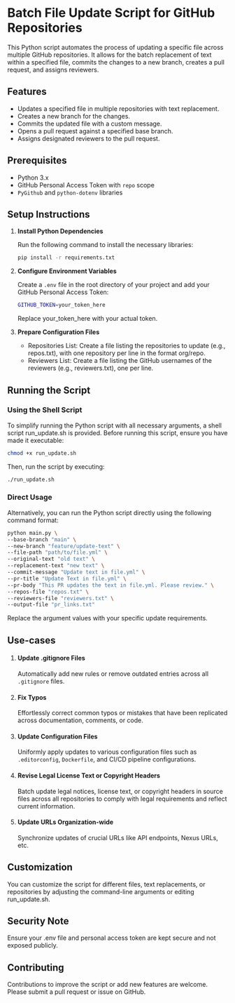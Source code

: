 # Batch File Update Script for GitHub Repositories

This Python script automates the process of updating a specific file across multiple GitHub repositories.
It allows for the batch replacement of text within a specified file, commits the changes to a new branch, creates a pull request, and assigns reviewers.

## Features

- Updates a specified file in multiple repositories with text replacement.
- Creates a new branch for the changes.
- Commits the updated file with a custom message.
- Opens a pull request against a specified base branch.
- Assigns designated reviewers to the pull request.

## Prerequisites

- Python 3.x
- GitHub Personal Access Token with `repo` scope
- `PyGithub` and `python-dotenv` libraries

## Setup Instructions

1. **Install Python Dependencies**

   Run the following command to install the necessary libraries:

   ```bash
   pip install -r requirements.txt
   ```
2. **Configure Environment Variables**

   Create a `.env` file in the root directory of your project and add your GitHub Personal Access Token:
   ```bash
   GITHUB_TOKEN=your_token_here
   ```
   Replace your_token_here with your actual token.
3. **Prepare Configuration Files**

   - Repositories List: Create a file listing the repositories to update (e.g., repos.txt), with one repository per line in the format org/repo.
   - Reviewers List: Create a file listing the GitHub usernames of the reviewers (e.g., reviewers.txt), one per line.

## Running the Script
   ### Using the Shell Script
   To simplify running the Python script with all necessary arguments, a shell script run_update.sh is provided.
   Before running this script, ensure you have made it executable:
   ```bash
   chmod +x run_update.sh
   ```
   Then, run the script by executing:
   ```bash
   ./run_update.sh
   ```

   ### Direct Usage
   Alternatively, you can run the Python script directly using the following command format:
   ```bash
   python main.py \
  --base-branch "main" \
  --new-branch "feature/update-text" \
  --file-path "path/to/file.yml" \
  --original-text "old text" \
  --replacement-text "new text" \
  --commit-message "Update text in file.yml" \
  --pr-title "Update Text in file.yml" \
  --pr-body "This PR updates the text in file.yml. Please review." \
  --repos-file "repos.txt" \
  --reviewers-file "reviewers.txt" \
  --output-file "pr_links.txt"
   ```
   Replace the argument values with your specific update requirements.

## Use-cases
1. #### Update .gitignore Files
   Automatically add new rules or remove outdated entries across all `.gitignore` files.

2. #### Fix Typos
   Effortlessly correct common typos or mistakes that have been replicated across documentation, comments, or code.

3. #### Update Configuration Files
   Uniformly apply updates to various configuration files such as `.editorconfig`, `Dockerfile`, and CI/CD pipeline configurations.

4. #### Revise Legal License Text or Copyright Headers
   Batch update legal notices, license text, or copyright headers in source files across all repositories to comply with legal requirements and reflect current information.

5. #### Update URLs Organization-wide
   Synchronize updates of crucial URLs like API endpoints, Nexus URLs, etc. 

## Customization
   You can customize the script for different files, text replacements, or repositories by adjusting the command-line arguments or editing run_update.sh.

## Security Note
   Ensure your .env file and personal access token are kept secure and not exposed publicly.

## Contributing
   Contributions to improve the script or add new features are welcome. Please submit a pull request or issue on GitHub.